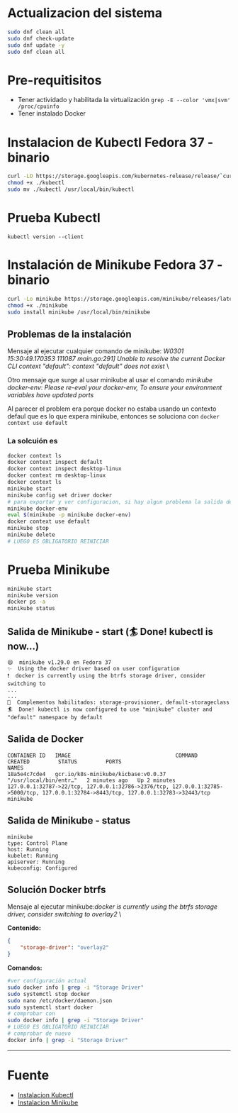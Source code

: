 # Actualizacion del sistema

```bash
sudo dnf clean all
sudo dnf check-update
sudo dnf update -y
sudo dnf clean all
```
# Pre-requitisitos

- Tener actividado y habilitada la virtualización `grep -E --color 'vmx|svm' /proc/cpuinfo`
- Tener instalado Docker


# Instalacion de Kubectl Fedora 37 - binario

```bash
curl -LO https://storage.googleapis.com/kubernetes-release/release/`curl -s https://storage.googleapis.com/kubernetes-release/release/stable.txt`/bin/linux/amd64/kubectl
chmod +x ./kubectl
sudo mv ./kubectl /usr/local/bin/kubectl
```

# Prueba Kubectl

`kubectl version --client`


# Instalación de Minikube Fedora 37 - binario

``` bash
curl -Lo minikube https://storage.googleapis.com/minikube/releases/latest/minikube-linux-amd64
chmod +x ./minikube
sudo install minikube /usr/local/bin/minikube
```

## Problemas de la instalación

Mensaje al ejecutar cualquier comando de minikube: *W0301 15:30:49.170353  111087 main.go:291] Unable to resolve the current Docker CLI context "default": context "default" does not exist* \

Otro mensaje que surge al usar minikube al usar el comando *minikube docker-env*: *Please re-eval your docker-env, To ensure your environment variables have updated ports*

Al parecer el problem era porque docker no estaba usando un contexto defaul que es lo que expera minikube, entonces se soluciona con `docker context use default`

### La solcuión es

```bash
docker context ls
docker context inspect default
docker context inspect desktop-linux
docker context rm desktop-linux
docker context ls
minikube start 
minikube config set driver docker
# para exportar y ver configuracion, si hay algun problema la salida del comando recomienda ejecutar el eval
minikube docker-env  
eval $(minikube -p minikube docker-env)
docker context use default
minikube stop
minikube delete
# LUEGO ES OBLIGATORIO REINICIAR
```

# Prueba Minikube

```bash
minikube start
minikube version
docker ps -a
minikube status
```

## Salida de Minikube - start (🏄  Done! kubectl is now...)

```text
😄  minikube v1.29.0 en Fedora 37
✨  Using the docker driver based on user configuration
❗  docker is currently using the btrfs storage driver, consider switching to
...
...
🌟  Complementos habilitados: storage-provisioner, default-storageclass
🏄  Done! kubectl is now configured to use "minikube" cluster and "default" namespace by default
```

## Salida de Docker

```text
CONTAINER ID   IMAGE                                 COMMAND                  CREATED         STATUS         PORTS                                                                                                                                  NAMES
18a5e4c7cde4   gcr.io/k8s-minikube/kicbase:v0.0.37   "/usr/local/bin/entr…"   2 minutes ago   Up 2 minutes   127.0.0.1:32787->22/tcp, 127.0.0.1:32786->2376/tcp, 127.0.0.1:32785->5000/tcp, 127.0.0.1:32784->8443/tcp, 127.0.0.1:32783->32443/tcp   minikube
```

## Salida de Minikube - status

```text
minikube
type: Control Plane
host: Running
kubelet: Running
apiserver: Running
kubeconfig: Configured
```

## Solución Docker btrfs

Mensaje al ejecutar minikube:*docker is currently using the btrfs storage driver, consider switching to overlay2* \


**Contenido:**

```json
{
    "storage-driver": "overlay2"
}
```

**Comandos:**

```bash
#ver configuración actual
sudo docker info | grep -i "Storage Driver"
sudo systemctl stop docker
sudo nano /etc/docker/daemon.json
sudo systemctl start docker
# comprobar con
sudo docker info | grep -i "Storage Driver"
# LUEGO ES OBLIGATORIO REINICIAR
# comprobar de nuevo
docker info | grep -i "Storage Driver"
```

***

# Fuente

- [Instalacion Kubectl](https://k8s-docs.netlify.app/en/docs/tasks/tools/install-kubectl/)
- [Instalacion Minikube](https://k8s-docs.netlify.app/en/docs/tasks/tools/install-minikube/)


